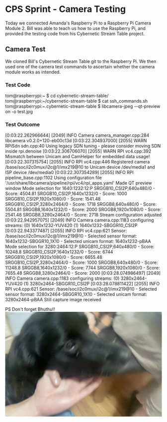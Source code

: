 # CPS Sprint - Camera Testing
Today we connected Amanda's Raspberry Pi to a Raspberry Pi Camera Module 2. Bill was able to teach us how to use the Raspberry Pi, and provided the testing code from his Cybernetic Stream Table project.

## Camera Test
We cloned Bill's Cybernetic Stream Table git to the Raspberry Pi. We then used one of the camera test commands to ascertain whether the camera module works as intended.

### Test Code
tom@raspberrypi:~ $ cd cybernetic-stream-table/
tom@raspberrypi:~/cybernetic-stream-table $ cat ssh_commands.sh
tom@raspberrypi:~.cybernetic-stream-table $ libcamera-jpeg --qt-preview on -o test.jpg

### Test Outcome
[0:03:22.262966644] [2049]  INFO Camera camera_manager.cpp:284 libcamera v0.2.0+120-eb00c13d
[0:03:22.304937000] [2055]  WARN RPiSdn sdn.cpp:40 Using legacy SDN tuning - please consider moving SDN inside rpi.denoise
[0:03:22.306706070] [2055]  WARN RPI vc4.cpp:392 Mismatch between Unicam and CamHelper for embedded data usage!
[0:03:22.307315754] [2055]  INFO RPI vc4.cpp:446 Registered camera /base/soc/i2c0mux/i2c@1/imx219@10 to Unicam device /dev/media1 and ISP device /dev/media0
[0:03:22.307354289] [2055]  INFO RPI pipeline_base.cpp:1102 Using configuration file '/usr/share/libcamera/pipeline/rpi/vc4/rpi_apps.yaml'
Made QT preview window
Mode selection for 1640:1232:12:P
    SRGGB10_CSI2P,640x480/0 - Score: 4504.81
    SRGGB10_CSI2P,1640x1232/0 - Score: 1000
    SRGGB10_CSI2P,1920x1080/0 - Score: 1541.48
    SRGGB10_CSI2P,3280x2464/0 - Score: 1718
    SRGGB8,640x480/0 - Score: 5504.81
    SRGGB8,1640x1232/0 - Score: 2000
    SRGGB8,1920x1080/0 - Score: 2541.48
    SRGGB8,3280x2464/0 - Score: 2718
Stream configuration adjusted
[0:03:22.942957075] [2049]  INFO Camera camera.cpp:1183 configuring streams: (0) 1640x1232-YUV420 (1) 1640x1232-SBGGR10_CSI2P
[0:03:22.943377487] [2055]  INFO RPI vc4.cpp:621 Sensor: /base/soc/i2c0mux/i2c@1/imx219@10 - Selected sensor format: 1640x1232-SBGGR10_1X10 - Selected unicam format: 1640x1232-pBAA
Mode selection for 3280:2464:12:P
    SRGGB10_CSI2P,640x480/0 - Score: 10248.8
    SRGGB10_CSI2P,1640x1232/0 - Score: 6744
    SRGGB10_CSI2P,1920x1080/0 - Score: 6655.48
    SRGGB10_CSI2P,3280x2464/0 - Score: 1000
    SRGGB8,640x480/0 - Score: 11248.8
    SRGGB8,1640x1232/0 - Score: 7744
    SRGGB8,1920x1080/0 - Score: 7655.48
    SRGGB8,3280x2464/0 - Score: 2000
[0:03:28.074986497] [2049]  INFO Camera camera.cpp:1183 configuring streams: (0) 3280x2464-YUV420 (1) 3280x2464-SBGGR10_CSI2P
[0:03:28.078811422] [2055]  INFO RPI vc4.cpp:621 Sensor: /base/soc/i2c0mux/i2c@1/imx219@10 - Selected sensor format: 3280x2464-SBGGR10_1X10 - Selected unicam format: 3280x2464-pBAA
Still capture image received

PS Don't forget Bhuthu!!
![Group Photo](../src/2024-09-26_Bhuthu.jpg)
